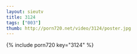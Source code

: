 ```yaml
--- 
layout: sieutv
title: 3124
tags: ["003"]
thumb: http://porn720.net/video/3124/poster.jpg
---
```

{% include porn720 key="3124" %} 
